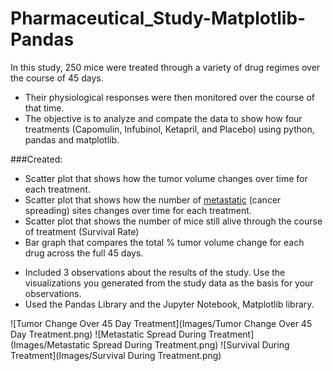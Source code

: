 # Pharmaceutical_Study-Matplotlib-Pandas
 
 In this study, 250 mice were treated through a variety of drug regimes over the course of 45 days. 
- Their physiological responses were then monitored over the course of that time. 
- The objective is to analyze and compate  the data to show how four treatments (Capomulin, Infubinol, Ketapril, and Placebo)  using python, pandas and matplotlib.

###Created: 
 - Scatter plot that shows how the tumor volume changes over time for each treatment.
 - Scatter plot that shows how the number of [metastatic](https://en.wikipedia.org/wiki/Metastasis) 
 	(cancer spreading) sites changes over time for each treatment.
 - Scatter plot that shows the number of mice still alive through the course of treatment (Survival Rate)
 - Bar graph that compares the total % tumor volume change for each drug across the full 45 days.

* Included 3 observations about the results of the study. Use the visualizations you generated from the study data as the basis for your observations.
* Used the Pandas Library and the Jupyter Notebook, Matplotlib library.


![Tumor Change Over 45 Day Treatment](Images/Tumor Change Over 45 Day Treatment.png)
![Metastatic Spread During Treatment](Images/Metastatic Spread During Treatment.png)
![Survival During Treatment](Images/Survival During Treatment.png)

